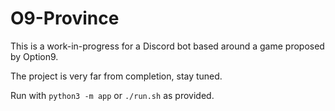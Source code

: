 # O9-Province
This is a work-in-progress for a Discord bot based around a game proposed by Option9.

The project is very far from completion, stay tuned.

Run with ```python3 -m app``` or ```./run.sh``` as provided.